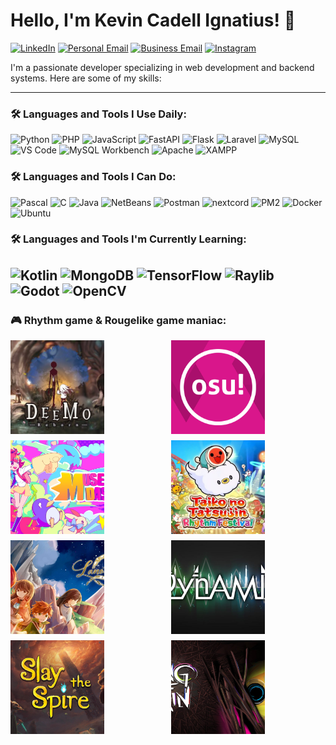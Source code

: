 # Hello, I'm Kevin Cadell Ignatius! 👋
[![LinkedIn](https://img.shields.io/badge/LinkedIn-0A66C2?style=for-the-badge&logo=linkedin&logoColor=white)](https://www.linkedin.com/in/kevin-ignatius-b531a1113)
[![Personal Email](https://img.shields.io/badge/Personal%20Email-D14836?style=for-the-badge&logo=gmail&logoColor=white)](mailto:kignatius80@gmail.com)
[![Business Email](https://img.shields.io/badge/Business%20Email-0078D4?style=for-the-badge&logo=gmail&logoColor=white)](mailto:kevincatius@gmail.com)
[![Instagram](https://img.shields.io/badge/Instagram-E4405F?style=for-the-badge&logo=instagram&logoColor=white)](https://www.instagram.com/kevincatius)

I'm a passionate developer specializing in web development and backend systems. Here are some of my skills:

---

### 🛠️ Languages and Tools I Use Daily:
![Python](https://img.shields.io/badge/Python-3776AB?style=for-the-badge&logo=python&logoColor=white)
![PHP](https://img.shields.io/badge/PHP-777BB4?style=for-the-badge&logo=php&logoColor=white)
![JavaScript](https://img.shields.io/badge/JavaScript-F7DF1E?style=for-the-badge&logo=javascript&logoColor=black)
![FastAPI](https://img.shields.io/badge/FastAPI-Python-3776AB?style=for-the-badge&logo=python&logoColor=white)
![Flask](https://img.shields.io/badge/Flask-Python-3776AB?style=for-the-badge&logo=python&logoColor=white)
![Laravel](https://img.shields.io/badge/Laravel-PHP-777BB4?style=for-the-badge&logo=php&logoColor=white)
![MySQL](https://img.shields.io/badge/MySQL-4479A1?style=for-the-badge&logo=mysql&logoColor=white)
![VS Code](https://img.shields.io/badge/VS%20Code-007ACC?style=for-the-badge&logo=visualstudiocode&logoColor=white)
![MySQL Workbench](https://img.shields.io/badge/MySQL%20Workbench-4479A1?style=for-the-badge&logo=mysql&logoColor=white)
![Apache](https://img.shields.io/badge/Apache-D22128?style=for-the-badge&logo=apache&logoColor=white)
![XAMPP](https://img.shields.io/badge/XAMPP-FD5C5C?style=for-the-badge&logo=xampp&logoColor=white)



### 🛠️ Languages and Tools I Can Do:
![Pascal](https://img.shields.io/badge/Pascal-0075B8?style=for-the-badge&logo=pascal&logoColor=white)
![C](https://img.shields.io/badge/C-00599C?style=for-the-badge&logo=c&logoColor=white)
![Java](https://img.shields.io/badge/Java-007396?style=for-the-badge&logo=java&logoColor=white)
![NetBeans](https://img.shields.io/badge/NetBeans-3A6B2F?style=for-the-badge&logo=apache-netbeans&logoColor=white)
![Postman](https://img.shields.io/badge/Postman-FF6C37?style=for-the-badge&logo=postman&logoColor=white)
![nextcord](https://img.shields.io/badge/nextcord-Python-3776AB?style=for-the-badge&logo=python&logoColor=white)
![PM2](https://img.shields.io/badge/PM2-339933?style=for-the-badge&logo=pm2&logoColor=white)
![Docker](https://img.shields.io/badge/Docker-2496ED?style=for-the-badge&logo=docker&logoColor=white)
![Ubuntu](https://img.shields.io/badge/Ubuntu-E95420?style=for-the-badge&logo=ubuntu&logoColor=white)

### 🛠️ Languages and Tools I'm Currently Learning:
![Kotlin](https://img.shields.io/badge/Kotlin-0095D5?style=for-the-badge&logo=kotlin&logoColor=white)
![MongoDB](https://img.shields.io/badge/MongoDB-47A248?style=for-the-badge&logo=mongodb&logoColor=white)
![TensorFlow](https://img.shields.io/badge/TensorFlow-Python-3776AB?style=for-the-badge&logo=tensorflow&logoColor=white)
![Raylib](https://img.shields.io/badge/Raylib-Python-3776AB?style=for-the-badge&logo=python&logoColor=white)
![Godot](https://img.shields.io/badge/Godot-358CFF?style=for-the-badge&logo=godot&logoColor=white)
![OpenCV](https://img.shields.io/badge/OpenCV-5C3EE8?style=for-the-badge&logo=opencv&logoColor=white)
---

### 🎮 Rhythm game & Rougelike game maniac:

<div style="display: grid; grid-template-columns: repeat(2, 1fr); gap: 10px;">
  <img src="https://raw.githubusercontent.com/ZetsubouCode/ZetsubouCode/main/deemo.jpg" alt="Deemo Reborn" style="width: 150px; height: 150px; object-fit: cover; transition: transform 0.3s ease-in-out;">
  <img src="https://raw.githubusercontent.com/ZetsubouCode/ZetsubouCode/main/osu.png" alt="Osu" style="width: 150px; height: 150px; object-fit: cover; transition: transform 0.3s ease-in-out;">
  <img src="https://raw.githubusercontent.com/ZetsubouCode/ZetsubouCode/main/muse_dash.webp" alt="Muse Dash" style="width: 150px; height: 150px; object-fit: cover; transition: transform 0.3s ease-in-out;">
  <img src="https://raw.githubusercontent.com/ZetsubouCode/ZetsubouCode/main/taiko.jpg" alt="Taiko no Tatsujin" style="width: 150px; height: 150px; object-fit: cover; transition: transform 0.3s ease-in-out;">
  <img src="https://raw.githubusercontent.com/ZetsubouCode/ZetsubouCode/main/lanota.jpg" alt="Lanota" style="width: 150px; height: 150px; object-fit: cover; transition: transform 0.3s ease-in-out;">
  <img src="https://raw.githubusercontent.com/ZetsubouCode/ZetsubouCode/main/dynamix.jpg" alt="Dynamix" style="width: 150px; height: 150px; object-fit: cover; transition: transform 0.3s ease-in-out;">
  <img src="https://raw.githubusercontent.com/ZetsubouCode/ZetsubouCode/main/slay_the_spire.jpg" alt="Slay the Spire" style="width: 150px; height: 150px; object-fit: cover; transition: transform 0.3s ease-in-out;">
  <img src="https://raw.githubusercontent.com/ZetsubouCode/ZetsubouCode/main/ring_of_pain.jpg" alt="Ring of Pain" style="width: 150px; height: 150px; object-fit: cover; transition: transform 0.3s ease-in-out;">
</div>

<style>
  div img:hover {
    transform: scale(1.1); /* Zoom effect */
  }
</style>


